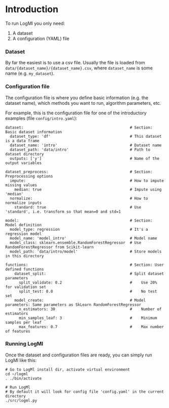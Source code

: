 
# Introduction

To run LogMl you only need:

1. A dataset
1. A configuration (YAML) file

### Dataset

By far the easiest is to use a csv file.
Usually the file is loaded from `data/{dataset_name}/{dataset_name}.csv`, where `dataset_name` is some name (e.g. `my_dataset`).

### Configuration file

The configuration file is where you define basic information (e.g. the dataset name), which methods you want to run, algorithm parameters, etc.

For example, this is the configuration file for one of the introductory examples (file `config/intro.yaml`):

```
dataset:                                               # Section: Basic dataset information
  dataset_type: 'df'                                   # This dataset is a data frame
  dataset_name: 'intro'                                # Dataset name
  dataset_path: 'data/intro'                           # Path to dataset directory
  outputs: ['y']                                       # Name of the output variables

dataset_preprocess:                                    # Section: Preprocessing options
  impute:                                              # How to impute missing values
    median: true                                       # Impute using 'median'
  normalize:                                           # How to normalize inputs
    standard: true                                     # Use 'standard', i.e. transform so that mean=0 and std=1

model:                                                 # Section: Model definition
  model_type: regression                               # It's a regression model
  model_name: 'model_intro'                            # Model name
  model_class: sklearn.ensemble.RandomForestRegressor  # Use RandomForestRegressor from Scikit-learn
  model_path: 'data/intro/model'                       # Store models in this directory

functions:                                             # Section: User defined functions
    dataset_split:                                     # Split dataset parameters
      split_validate: 0.2                              #    Use 20% for validation set
      split_test: 0.0                                  #    No test set
    model_create:                                      # Model parameters: Same parameters as SkLearn RandomForestRegressor
      n_estimators: 30                                 #    Number of estimators
      min_samples_leaf: 3                              #    Minimum samples per leaf
      max_features: 0.7                                #    Max number of features
```

### Running LogMl

Once the dataset and configuration files are ready, you can simply run LogMl like this:

```
# Go to LogMl install dir, activate virtual environment
cd ~/logml
. ./bin/activate

# Run LogMl
# By default it will look for config file 'config.yaml' in the current directory
./src/logml.py
```
